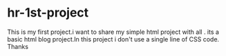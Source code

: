 # hr-1st-project
This is my first project.i want to share my simple html project with all . its a basic html blog project.In this project i don't use a single line of CSS code. Thanks 
